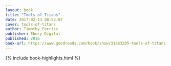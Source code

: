 ```yaml
---
layout: book
title: "Tools of Titans"
date: 2017-02-13 08:53:07
cover: tools-of-titans
author: Timothy Ferriss
publisher: Ebury Digital
published: 2016
book-url: https://www.goodreads.com/book/show/31863205-tools-of-titans
---
```


{% include book-highlights.html %}
